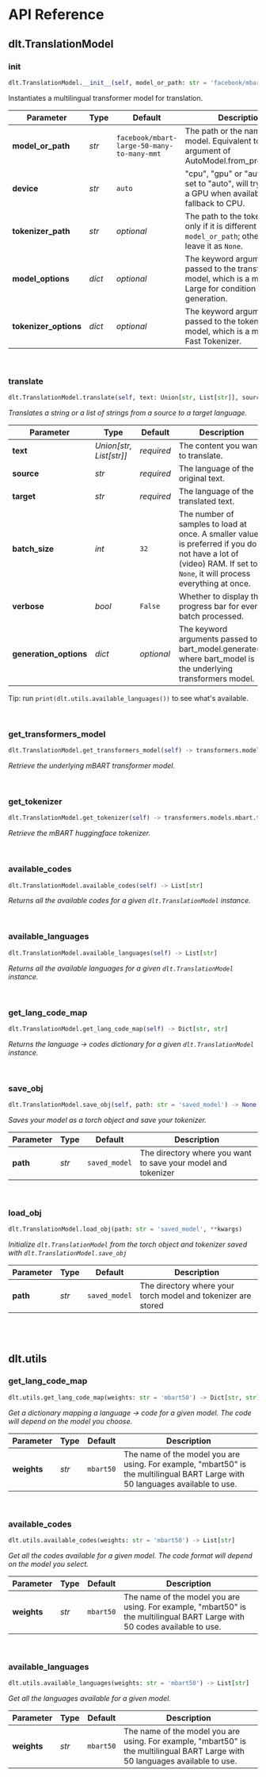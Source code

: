 # API Reference


## dlt.TranslationModel


### __init__

```python
dlt.TranslationModel.__init__(self, model_or_path: str = 'facebook/mbart-large-50-many-to-many-mmt', tokenizer_path: str = None, device: str = 'auto', model_options: dict = None, tokenizer_options: dict = None)
```

Instantiates a multilingual transformer model for translation.

| Parameter | Type | Default | Description |
|-|-|-|-|
| **model_or_path** | *str* | `facebook/mbart-large-50-many-to-many-mmt` | The path or the name of the model. Equivalent to the first argument of AutoModel.from_pretrained().
| **device** | *str* | `auto` | "cpu", "gpu" or "auto". If it's set to "auto", will try to select a GPU when available or else fallback to CPU.
| **tokenizer_path** | *str* | *optional* | The path to the tokenizer, only if it is different from `model_or_path`; otherwise, leave it as `None`.
| **model_options** | *dict* | *optional* | The keyword arguments passed to the transformer model, which is a mBART-Large for condition generation.
| **tokenizer_options** | *dict* | *optional* | The keyword arguments passed to the tokenizer model, which is a mBART-50 Fast Tokenizer.

<br>


### translate

```python
dlt.TranslationModel.translate(self, text: Union[str, List[str]], source: str, target: str, batch_size: int = 32, verbose: bool = False, generation_options: dict = None) -> Union[str, List[str]]
```

*Translates a string or a list of strings from a source to a target language.*

| Parameter | Type | Default | Description |
|-|-|-|-|
| **text** | *Union[str, List[str]]* | *required* | The content you want to translate.
| **source** | *str* | *required* | The language of the original text.
| **target** | *str* | *required* | The language of the translated text.
| **batch_size** | *int* | `32` | The number of samples to load at once. A smaller value is preferred if you do not have a lot of (video) RAM. If set to `None`, it will process everything at once.
| **verbose** | *bool* | `False` | Whether to display the progress bar for every batch processed.
| **generation_options** | *dict* | *optional* | The keyword arguments passed to bart_model.generate(), where bart_model is the underlying transformers model.

Tip: run `print(dlt.utils.available_languages())` to see what's available.

<br>


### get_transformers_model

```python
dlt.TranslationModel.get_transformers_model(self) -> transformers.models.mbart.modeling_mbart.MBartForConditionalGeneration
```

*Retrieve the underlying mBART transformer model.*

<br>


### get_tokenizer

```python
dlt.TranslationModel.get_tokenizer(self) -> transformers.models.mbart.tokenization_mbart50_fast.MBart50TokenizerFast
```

*Retrieve the mBART huggingface tokenizer.*

<br>


### available_codes

```python
dlt.TranslationModel.available_codes(self) -> List[str]
```

*Returns all the available codes for a given `dlt.TranslationModel`
instance.*

<br>


### available_languages

```python
dlt.TranslationModel.available_languages(self) -> List[str]
```

*Returns all the available languages for a given `dlt.TranslationModel`
instance.*

<br>


### get_lang_code_map

```python
dlt.TranslationModel.get_lang_code_map(self) -> Dict[str, str]
```

*Returns the language -> codes dictionary for a given `dlt.TranslationModel`
instance.*

<br>


### save_obj

```python
dlt.TranslationModel.save_obj(self, path: str = 'saved_model') -> None
```

*Saves your model as a torch object and save your tokenizer.*

| Parameter | Type | Default | Description |
|-|-|-|-|
| **path** | *str* | `saved_model` | The directory where you want to save your model and tokenizer

<br>


### load_obj

```python
dlt.TranslationModel.load_obj(path: str = 'saved_model', **kwargs)
```

*Initialize `dlt.TranslationModel` from the torch object and tokenizer
saved with `dlt.TranslationModel.save_obj`*

| Parameter | Type | Default | Description |
|-|-|-|-|
| **path** | *str* | `saved_model` | The directory where your torch model and tokenizer are stored

<br>



<br>


## dlt.utils


### get_lang_code_map

```python
dlt.utils.get_lang_code_map(weights: str = 'mbart50') -> Dict[str, str]
```

*Get a dictionary mapping a language -> code for a given model. The code will depend on the model you choose.*

| Parameter | Type | Default | Description |
|-|-|-|-|
| **weights** | *str* | `mbart50` | The name of the model you are using. For example, "mbart50" is the multilingual BART Large with 50 languages available to use.

<br>


### available_codes

```python
dlt.utils.available_codes(weights: str = 'mbart50') -> List[str]
```

*Get all the codes available for a given model. The code format will depend on the model you select.*

| Parameter | Type | Default | Description |
|-|-|-|-|
| **weights** | *str* | `mbart50` | The name of the model you are using. For example, "mbart50" is the multilingual BART Large with 50 codes available to use.

<br>


### available_languages

```python
dlt.utils.available_languages(weights: str = 'mbart50') -> List[str]
```

*Get all the languages available for a given model.*

| Parameter | Type | Default | Description |
|-|-|-|-|
| **weights** | *str* | `mbart50` | The name of the model you are using. For example, "mbart50" is the multilingual BART Large with 50 languages available to use.

<br>



<br>

